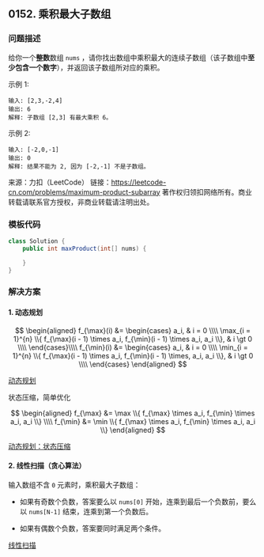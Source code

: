 <script src="https://cdn.bootcss.com/mathjax/2.7.7/MathJax.js?config=TeX-AMS-MML_HTMLorMML"></script>

## 0152. 乘积最大子数组

### 问题描述

给你一个**整数**数组 `nums` ，请你找出数组中乘积最大的连续子数组（该子数组中**至少包含一个数字**），并返回该子数组所对应的乘积。

示例 1:

```
输入: [2,3,-2,4]
输出: 6
解释: 子数组 [2,3] 有最大乘积 6。
```

示例 2:

```
输入: [-2,0,-1]
输出: 0
解释: 结果不能为 2, 因为 [-2,-1] 不是子数组。
```

来源：力扣（LeetCode）
链接：https://leetcode-cn.com/problems/maximum-product-subarray
著作权归领扣网络所有。商业转载请联系官方授权，非商业转载请注明出处。

### 模板代码

``` java
class Solution {
    public int maxProduct(int[] nums) {

    }
}
```

### 解决方案

#### 1. 动态规划

$$
\begin{aligned}
f_{\max}(i) &= 
\begin{cases}
a_i, & i = 0 \\\\
\max_{i = 1}^{n} \\{ f_{\max}(i - 1) \times a_i, f_{\min}(i - 1) \times a_i, a_i \\}, & i \gt 0 \\\\
\end{cases}\\\\
f_{\min}(i) &= 
\begin{cases}
a_i, & i = 0 \\\\
\min_{i = 1}^{n} \\{ f_{\max}(i - 1) \times a_i, f_{\min}(i - 1) \times, a_i, a_i \\}, & i \gt 0 \\\\
\end{cases}
\end{aligned}
$$

[动态规划](qu0152/solu1/Solution.java)

状态压缩，简单优化

$$
\begin{aligned}
f_{\max} &= \max \\{ f_{\max} \times a_i, f_{\min} \times a_i, a_i \\} \\\\
f_{\min} &= \min \\{ f_{\max} \times a_i, f_{\min} \times a_i, a_i \\}
\end{aligned}
$$

[动态规划：状态压缩](qu0152/solu1/Solution.java)

#### 2. 线性扫描（贪心算法）

输入数组不含 `0` 元素时，乘积最大子数组：

* 如果有奇数个负数，答案要么以 `nums[0]` 开始，连乘到最后一个负数前，要么以 `nums[N-1]` 结束，连乘到第一个负数后。

* 如果有偶数个负数，答案要同时满足两个条件。

[线性扫描](qu0152/solu3/Solution.java)